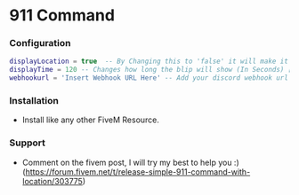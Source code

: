 # 911 Command
### Configuration
```lua
displayLocation = true  -- By Changing this to 'false' it will make it so your location is not displayed in chat and on the map--
displayTime = 120 -- Changes how long the blip will show (In Seconds) [Default 2 Mins] --  
webhookurl = 'Insert Webhook URL Here' -- Add your discord webhook url here, if you do not want this leave it blank (More info on FiveM post) --
```
### Installation 
* Install like any other FiveM Resource.

### Support
* Comment on the fivem post, I will try my best to help you :) (https://forum.fivem.net/t/release-simple-911-command-with-location/303775)
